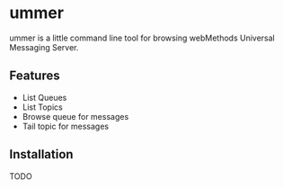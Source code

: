 ummer
=====
ummer is a little command line tool for browsing webMethods Universal Messaging Server.

Features
--------
* List Queues
* List Topics
* Browse queue for messages
* Tail topic for messages

Installation
------------
TODO
